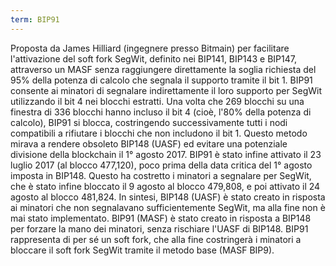 ```yaml
---
term: BIP91
---
```


Proposta da James Hilliard (ingegnere presso Bitmain) per facilitare l'attivazione del soft fork SegWit, definito nei BIP141, BIP143 e BIP147, attraverso un MASF senza raggiungere direttamente la soglia richiesta del 95% della potenza di calcolo che segnala il supporto tramite il bit 1. BIP91 consente ai minatori di segnalare indirettamente il loro supporto per SegWit utilizzando il bit 4 nei blocchi estratti. Una volta che 269 blocchi su una finestra di 336 blocchi hanno incluso il bit 4 (cioè, l'80% della potenza di calcolo), BIP91 si blocca, costringendo successivamente tutti i nodi compatibili a rifiutare i blocchi che non includono il bit 1. Questo metodo mirava a rendere obsoleto BIP148 (UASF) ed evitare una potenziale divisione della blockchain il 1° agosto 2017. BIP91 è stato infine attivato il 23 luglio 2017 (al blocco 477,120), poco prima della data critica del 1° agosto imposta in BIP148. Questo ha costretto i minatori a segnalare per SegWit, che è stato infine bloccato il 9 agosto al blocco 479,808, e poi attivato il 24 agosto al blocco 481,824. In sintesi, BIP148 (UASF) è stato creato in risposta ai minatori che non segnalavano sufficientemente SegWit, ma alla fine non è mai stato implementato. BIP91 (MASF) è stato creato in risposta a BIP148 per forzare la mano dei minatori, senza rischiare l'UASF di BIP148. BIP91 rappresenta di per sé un soft fork, che alla fine costringerà i minatori a bloccare il soft fork SegWit tramite il metodo base (MASF BIP9).